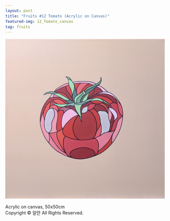 ```yaml
---
layout: post
title: "Fruits #12 Tomato (Acrylic on Canvas)"
featured-img: 12_Tomato_canvas
tag: fruits
---
```


![](/assets/img/posts/12_Tomato_canvas.jpg)

Acrylic on canvas, 50x50cm  
Copyright © 알란 All Rights Reserved.

